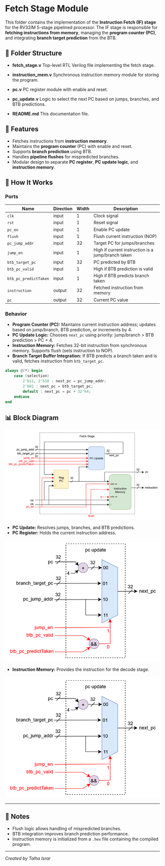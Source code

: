 # Fetch Stage Module

This folder contains the implementation of the **Instruction Fetch (IF) stage** for the RV32IM 5-stage pipelined processor.
The IF stage is responsible for **fetching instructions from memory**, managing the **program counter (PC)**, and integrating **branch target prediction** from the BTB.

## 📂 Folder Structure

* **fetch_stage.v**
  Top-level RTL Verilog file implementing the fetch stage.

* **instruction_mem.v**
  Synchronous instruction memory module for storing the program.

* **pc.v**
  PC register module with enable and reset.

* **pc_update.v**
  Logic to select the next PC based on jumps, branches, and BTB predictions.

* **README.md**
  This documentation file.

## 🚀 Features

* Fetches instructions from **instruction memory**.
* Maintains the **program counter** (PC) with enable and reset.
* Supports **branch prediction** using BTB.
* Handles **pipeline flushes** for mispredicted branches.
* Modular design to separate **PC register**, **PC update logic**, and **instruction memory**.

## 📜 How It Works

### Ports

| Name                  | Direction | Width | Description                                        |
| --------------------- | --------- | ----- | -------------------------------------------------- |
| `clk`                 | input     | 1     | Clock signal                                       |
| `rst`                 | input     | 1     | Reset signal                                       |
| `pc_en`               | input     | 1     | Enable PC update                                   |
| `flush`               | input     | 1     | Flush current instruction (NOP)                    |
| `pc_jump_addr`        | input     | 32    | Target PC for jumps/branches                       |
| `jump_en`             | input     | 1     | High if current instruction is a jump/branch taken |
| `btb_target_pc`       | input     | 32    | PC predicted by BTB                                |
| `btb_pc_valid`        | input     | 1     | High if BTB prediction is valid                    |
| `btb_pc_predictTaken` | input     | 1     | High if BTB predicts branch taken                  |
| `instruction`         | output    | 32    | Fetched instruction from memory                    |
| `pc`                  | output    | 32    | Current PC value                                   |

### Behavior

* **Program Counter (PC):** Maintains current instruction address; updates based on jump/branch, BTB prediction, or increments by 4.
* **PC Update Logic:** Chooses `next_pc` using priority: jump/branch > BTB prediction > PC + 4.
* **Instruction Memory:** Fetches 32-bit instruction from synchronous memory. Supports flush (sets instruction to NOP).
* **Branch Target Buffer Integration:** If BTB predicts a branch taken and is valid, fetches instruction from `btb_target_pc`.

```verilog
always @(*) begin
    case (selection)
        2'b11, 2'b10 : next_pc = pc_jump_addr;
        2'b01 : next_pc = btb_target_pc;
        default : next_pc = pc + 32'h4;
    endcase
end
```

## 📊 Block Diagram

![Fetch Stage](../../imgs/stages/rv32im_fetch_stage.png)

* **PC Update:** Resolves jumps, branches, and BTB predictions.
* **PC Register:** Holds the current instruction address.

![PC Update](../../imgs/submodules/rv32im_pc_update.png)

* **Instruction Memory:** Provides the instruction for the decode stage.

![Instruction Memory](../../imgs/submodules/rv32im_pc_update.png)

---

## 📌 Notes

* Flush logic allows handling of mispredicted branches.
* BTB integration improves branch prediction performance.
* Instruction memory is initialized from a `.hex` file containing the compiled program.

---


*Created by Talha Israr*
